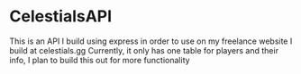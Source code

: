 # CelestialsAPI

This is an API I build using express in order to use on my freelance website I build at celestials.gg
Currently, it only has one table for players and their info, I plan to build this out for more functionality
